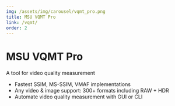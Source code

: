 ```yaml
---
img: /assets/img/carousel/vqmt_pro.png
title: MSU VQMT Pro
link: /vqmt/
order: 2
---
```

# MSU VQMT Pro
<span class="motto">A tool for video quality measurement</span>

* Fastest SSIM, MS-SSIM, VMAF implementations
* Any video & image support: 300+ formats including RAW + HDR
* Automate video quality measurement with GUI or CLI
